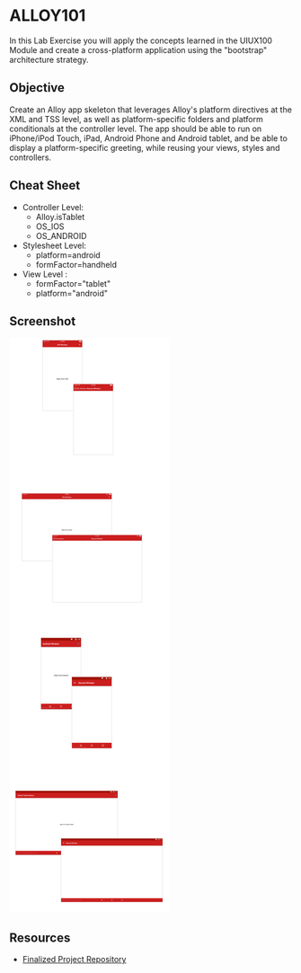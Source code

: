 # ALLOY101

In this Lab Exercise you will apply the concepts learned in the UIUX100 Module and create a cross-platform application using the "bootstrap" architecture strategy.

## Objective

Create an Alloy app skeleton that leverages Alloy's platform directives at the XML and TSS level, as well as platform-specific folders and platform conditionals at the controller level.  The app should be able to run on iPhone/iPod Touch, iPad, Android Phone and Android tablet, and be able to display a platform-specific greeting, while reusing your views, styles and controllers.

## Cheat Sheet

* Controller Level: 
	* Alloy.isTablet
	* OS_IOS
	* OS_ANDROID
* Stylesheet Level: 
	* platform=android
	* formFactor=handheld
* View Level : 
	*  formFactor="tablet"
	*  platform="android"


## Screenshot

![](assets/screens.png)

## Resources

* [Finalized Project Repository](https://github.com/appcelerator-training/learning-modules-labs/tree/master/ALLOY100/ALLOY100)
